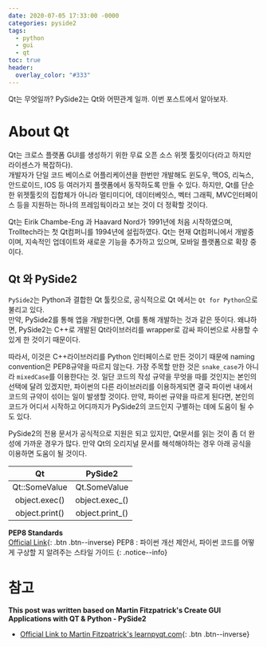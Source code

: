 ```yaml
---
date: 2020-07-05 17:33:00 -0000
categories: pyside2
tags:
  - python
  - gui
  - qt
toc: true
header:
  overlay_color: "#333"
---
```

Qt는 무엇일까? PySide2는 Qt와 어떤관계 일까. 이번 포스트에서 알아보자.

# About Qt
Qt는 크로스 플랫폼 GUI를 생성하기 위한 무료 오픈 소스 위젯 툴킷이다(라고 하지만 라이센스가 복잡하다).  
개발자가 단일 코드 베이스로 어플리케이션을 한번만 개발해도 윈도우, 맥OS, 리눅스, 안드로이드, IOS 등 
여러가지 플랫폼에서 동작하도록 만들 수 있다. 하지만, Qt를 단순한 위젯툴킷의 집합체가 아니라 멀티미디어,
데이터베잇스, 벡터 그래픽, MVC인터페이스 등을 지원하는 하나의 프레임웍이라고 보는 것이 더 정확할 것이다.

Qt는 Eirik Chambe-Eng 과 Haavard Nord가 1991년에 처음 시작하였으며, Trolltech라는 첫 Qt컴퍼니를 
1994년에 설립하였다. Qt는 현재 Qt컴퍼니에서 개발중이며, 지속적인 업데이트와 새로운 기능을 추가하고
있으며, 모바일 플랫폼으로 확장 중이다.

## Qt 와 PySide2
`PySide2`는 Python과 결합한 Qt 툴킷으로, 공식적으로 Qt 에서는 `Qt for Python`으로 불리고 있다.  
만약, PySide2를 통해 앱을 개발한다면, Qt를 통해 개발하는 것과 같은 뜻이다. 왜냐하면, PySide2는
C++로 개발된 Qt라이브러리를 wrapper로 감싸 파이썬으로 사용할 수 있게 한 것이기 때문이다.

따라서, 이것은 C++라이브러리를 Python 인터페이스로 만든 것이기 때문에 naming convention은 PEP8규약을
따르지 않는다. 가장 주목할 만한 것은 `snake_case`가 아니라 `mixedCase`를 이용한다는 것. 일단 코드의
작성 규약을 무엇을 따를 것인지는 본인의 선택에 달려 있겠지만, 파이썬의 다른 라이브러리를 이용하게되면
결국 파이썬 내에서 코드의 규약이 섞이는 일이 발생할 것이다. 만약, 파이썬 규약을 따르게 된다면, 본인의
코드가 어디서 시작하고 어디까지가 PySide2의 코드인지 구별하는 데에 도움이 될 수 도 있다.

PySide2의 전용 문서가 공식적으로 지원은 되고 있지만, Qt문서를 읽는 것이 좀 더 완성에 가까운 경우가 많다. 
만약 Qt의 오리지널 문서를 해석해야하는 경우 아래 공식을 이용하면 도움이 될 것이다.

| Qt             | PySide2        |
|:--------------:|:--------------:|
| Qt::SomeValue  | Qt.SomeValue   | 
| object.exec()  | object.exec_() | 
| object.print() | object.print_()| 

**PEP8 Standards**  
[Official Link](https://www.python.org/dev/peps/pep-0008/){: .btn .btn--inverse}
PEP8 : 파이썬 개선 제안서, 파이썬 코드를 어떻게 구상할 지 알려주는 스타일 가이드
{: .notice--info}



# 참고
**This post was written based on Martin Fitzpatrick's Create GUI Applications with QT & Python - PySide2**
* [Official Link to Martin Fitzpatrick's learnpyqt.com](www.learnpyqt.com){: .btn .btn--inverse}
